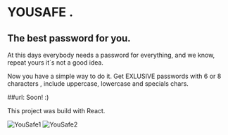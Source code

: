 # YOUSAFE . 
## The best password for you. 

At this days everybody needs a password for everything, and we know, repeat yours it´s not a good idea. 

Now you have a simple way to do it. Get EXLUSIVE passwords with 6 or 8 
characters , include uppercase, lowercase and specials chars.

##url: Soon! :)



This project was build with  React.


![YouSafe1](https://user-images.githubusercontent.com/101474322/183260987-48ab5fdc-80c8-487d-9962-7e3894b3eeb4.jpg)
![YouSafe2](https://user-images.githubusercontent.com/101474322/183260992-628e712d-87ea-46f7-826d-659ad32fc406.jpg)
